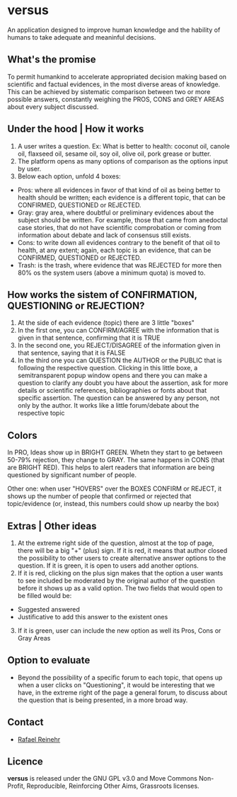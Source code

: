 # versus
An application designed to improve human knowledge and the hability of humans to take adequate and meaninful decisions.

## What's the promise

To permit humankind to accelerate appropriated decision making based on scientific and factual evidences, in the most diverse areas of knowledge. This can be achieved by sistematic comparison between two or more possible answers, constantly weighing the PROS, CONS and GREY AREAS about every subject discussed.

## Under the hood | How it works

1. A user writes a question. Ex: What is better to health: coconut oil, canole oil, flaxseed oil, sesame oil, soy oil, olive oil, pork grease or butter.
2. The platform opens as many options of comparison as the options input by user.
3. Below each option, unfold 4 boxes:
- Pros: where all evidences in favor of that kind of oil as being better to health should be written; each evidence is a different topic, that can be CONFIRMED, QUESTIONED or REJECTED.
- Gray: gray area, where doubtful or preliminary evidences about the subject should be written. For example, those that came from anedoctal case stories, that do not have scientific comprobation or coming from information about debate and lack of consensus still exists.
- Cons: to write down all evidences contrary to the benefit of that oil to health, at any extent; again, each topic is an evidence, that can be CONFIRMED, QUESTIONED or REJECTED.
- Trash: is the trash, where evidence that was REJECTED for more then 80% os the system users (above a minimum quota) is moved to.

## How works the sistem of CONFIRMATION, QUESTIONING or REJECTION?

1. At the side of each evidence (topic) there are 3 little "boxes"
2. In the first one, you can CONFIRM/AGREE with the information that is given in that sentence, confirming that it is TRUE
3. In the second one, you REJECT/DISAGREE of the information given in that sentence, saying that it is FALSE
4. In the third one you can  QUESTION the AUTHOR or the PUBLIC that is following the respective question. Clicking in this little boxe, a semitransparent popup window opens and there you can make a question to clarify any doubt you have about the assertion, ask for more details or scientific references, bibliographies or fonts about that specific assertion. The question can be answered by any person, not only by the author. It works like a little forum/debate about the respective topic

## Colors

In PRO, Ideas show up in BRIGHT GREEN. Whetn they start to ge between 50-79% rejection, they change to GRAY. The same happens in CONS (that are BRIGHT RED). This helps to alert readers that information are being questioned by significant number of people.

Other one: when user "HOVERS" over the BOXES CONFIRM or REJECT, it shows up the number of people that confirmed or rejected that topic/evidence (or, instead, this numbers could show up nearby the box)

## Extras | Other ideas

1. At the extreme right side of the question, almost at the top of page, there will be a big "+" (plus) sign. If it is red, it means that author closed the possibility to other users to create alternative answer options to the question. If it is green, it is open to users add another options.
2. If it is red, clicking on the plus sign makes that the option a user wants to see included be moderated by the original author of the question before it shows up as a valid option. The two fields that would open to be filled would be:
- Suggested answered
- Justificative to add this answer to the existent ones
3. If it is green, user can include the new option as well its Pros, Cons or Gray Areas

## Option to evaluate

- Beyond the possibility of a specific forum to each topic, that opens up when a user clicks on "Questioning", it would be interesting that we have, in the extreme right of the page a general forum, to discuss about the question that is being presented, in a more broad way.

## Contact

* [Rafael Reinehr](https://github.com/RafaelReinehr)

## Licence

<b>versus</b> is released under the GNU GPL v3.0 and Move Commons Non-Profit, Reproducible, Reinforcing Other Aims, Grassroots licenses.
